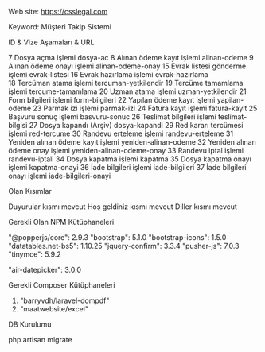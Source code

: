 Web site: https://csslegal.com

Keyword: Müşteri Takip Sistemi

ID & Vize Aşamaları & URL

7 Dosya açma işlemi dosya-ac
8 Alınan ödeme kayıt işlemi alinan-odeme
9 Alınan ödeme onayı işlemi alinan-odeme-onay
15 Evrak listesi gönderme işlemi evrak-listesi
16 Evrak hazırlama işlemi evrak-hazirlama	
18 Tercüman atama işlemi tercuman-yetkilendir
19 Tercüme tamamlama işlemi tercume-tamamlama
20 Uzman atama işlemi uzman-yetkilendir
21 Form bilgileri işlemi form-bilgileri
22 Yapılan ödeme kayıt işlemi yapilan-odeme
23 Parmak izi işlemi parmak-izi
24 Fatura kayıt işlemi fatura-kayit
25 Başvuru sonuç işlemi basvuru-sonuc
26 Teslimat bilgileri işlemi teslimat-bilgisi
27 Dosya kapandı (Arşiv) dosya-kapandi
29 Red kararı tercümesi işlemi red-tercume
30 Randevu erteleme işlemi randevu-erteleme
31 Yeniden alınan ödeme kayıt işlemi yeniden-alinan-odeme
32 Yeniden alınan ödeme onay işlemi yeniden-alinan-odeme-onay
33 Randevu iptal işlemi randevu-iptali
34 Dosya kapatma işlemi kapatma
35 Dosya kapatma onayı işlemi kapatma-onayi
36 İade bilgileri işlemi iade-bilgileri
37 İade bilgileri onayı işlemi iade-bilgileri-onayi

Olan Kısımlar

Duyurular kısmı mevcut
Hoş geldiniz kısmı mevcut
Diller kısmı mevcut


Gerekli Olan NPM Kütüphaneleri

"@popperjs/core": 2.9.3
"bootstrap": 5.1.0
"bootstrap-icons": 1.5.0
"datatables.net-bs5": 1.10.25
"jquery-confirm": 3.3.4
"pusher-js": 7.0.3
"tinymce": 5.9.2

"air-datepicker": 3.0.0


Gerekli Composer Kütüphaneleri

1. "barryvdh/laravel-dompdf"
2. "maatwebsite/excel"

DB Kurulumu

php artisan migrate
